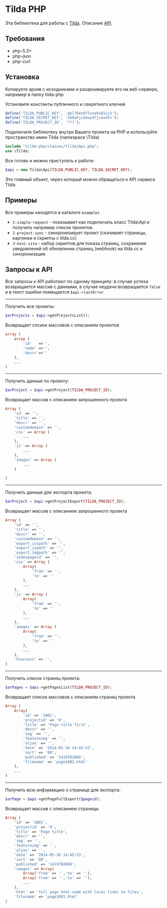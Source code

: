 # Tilda PHP

Эта библиотека для работы с [Tilda](https://tilda.cc/). Описание [API](http://help-ru.tilda.ws/api).

## Требования

* php-5.3+
* php-json
* php-curl

## Установка

Копируете архив с исходниками и разархивируете его на веб-сервере, например в папку tilda-php

Установите константы публичного и секретного ключей

```php
define('TILDA_PUBLIC_KEY', 'gbl764s077xne9v81ic2');
define('TILDA_SECRET_KEY', 'ob8akjcdowy47jceo4fv');
define('TILDA_PROJECT_ID', '???');
```

Подключите библиотеку внутри Вашего проекта на PHP и используйте пространство имен Tilda (namespace \Tilda)

```php
include "tilda-php/classes/Tilda/Api.php";
use \Tilda;
```

Все готово и можно приступать к работе:

```php
$api = new Tilda\Api(TILDA_PUBLIC_KEY, TILDA_SECRET_KEY);
```
Это главный объект, через который можно обращаться к API сервиса Tilda

## Примеры

Все примеры находятся в каталоге `examples`

* `1-simple-request` - показывает как подключать класс Tilda\Api и получить например список проектов.
* `2-project-sync` - синхронизирует проект (скачивает страницы, картинки и скрипты с tilda.cc)
* `3-mini-site` - набор скриптов для показа страниц, сохранения уведомлений об обновлении страниц (webhook) на tilda.cc и синхронизация

## Запросы к API

Все запросы к API работают по одному принципу: в случае успеха возвращается массив с данными, в случае неудачи возвращается `false` и в текст ошибки помещается `$api->lastError`

-----

Получить все проекты:

```php
$arProjects = $api->getProjectsList();
```

Возвращает спсиок массивов с описанием проектов

```php
array (
    array (
        'id'   =>'',
        'name' =>'',
        'descr'=>''
    ),
    ...
)
```

-----

Получить данные по проекту:

```php
$arProject = $api->getProject(TILDA_PROJECT_ID);
```

Возвращает массив с описанием запрошенного проекта

```php
Array (
    'id' => '',
    'title' => '',
    'descr' => '',
    'customdomain' => '',
    'css' => Array (
        ...
    ),
    'js' => Array (
        ...
    ),
    'images' => Array (
        ...
    )

)
```

-----

Получить данные для экспорта проекта:

```php
$arProject = $api->getProjectExport(TILDA_PROJECT_ID);
```

Возвращает массив с описанием запрошенного проекта

```php
Array (
    'id' => '',
    'title' => '',
    'descr' => '',
    'customdomain' => '',
    'export_csspath' => '',
    'export_jspath' => '',
    'export_imgpath' => '',
    'indexpageid' => '',
    'css' => Array (
        Array(
            'from' => '',
            'to' => ''
        ),
        ...
    ),
    'js' => Array (
        Array(
            'from' => '',
            'to' => ''
        ),
        ...
    ),
    'images' => Array (
        Array(
            'from' => '',
            'to' => ''
        ),
        ...
    ),
    'htaccess' => '',
)
```

-----

Получить список страниц проекта:

```php
$arPages = $api->getPagesList(TILDA_PROJECT_ID);
```

Возвращает список массивов с описанием страниц проекта

```php
Array (
    Array(
        'id' => '1001',
        'projectid' => '0',
        'title' => 'Page title first',
        'descr' => '',
        'img' => '',
        'featureimg' => '',
        'alias' => '',
        'date' => '2014-05-16 14:45:53',
        'sort' => '80',
        'published' => '1419702868',
        'filename' => 'page1001.html'    
    ),
    ...
)
```

-----

Получить всю информацию о странице для экспорта:

```php
$arPage = $api->getPageFullExport($pageid);
```

Возвращает массив с описанием страницы

```php
Array (
    'id' => '1001',
    'projectid' => '0',
    'title' => 'Page title',
    'descr' => '',
    'img' => '',
    'featureimg' => '',
    'alias' => '',
    'date' => '2014-05-16 14:45:53',
    'sort' => '80',
    'published' => '1419702868',
    'images' => Array(
        Array('from' => '','to' => ''),
        Array('from' => '','to' => ''),
        ...
    ),
    'html' => 'full page html-code with local links to files',
    'filename' => 'page1001.html'
)
```

